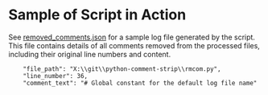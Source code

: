 
# Sample of Script in Action

See [removed_comments.json](removed_comments.json) for a sample log file generated by the script. This file contains details of all comments removed from the processed files, including their original line numbers and content.

        "file_path": "X:\\git\\python-comment-strip\\rmcom.py",
        "line_number": 36,
        "comment_text": "# Global constant for the default log file name"
